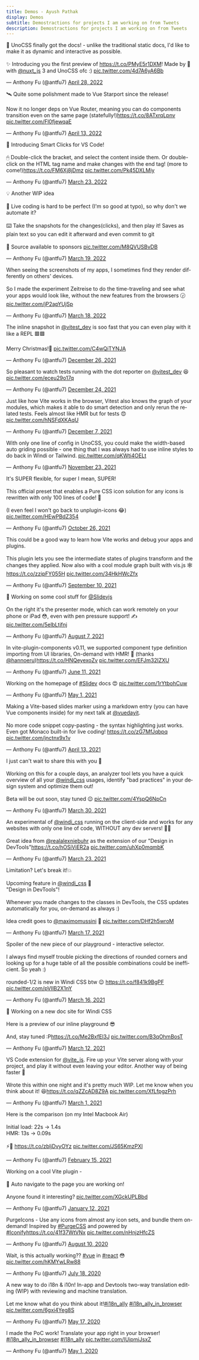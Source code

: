 ```yaml
---
title: Demos - Ayush Pathak
display: Demos
subtitle: Demostractions for projects I am working on from Tweets
description: Demostractions for projects I am working on from Tweets
---
```


<Tweet>
<p lang="en" dir="ltr">🌈 UnoCSS finally got the docs! - unlike the traditional static docs, I&#39;d like to make it as dynamic and interactive as possible.<br><br>✨ Introducing you the first preview of <a href="https://t.co/PMyE5r1DXM">https://t.co/PMyE5r1DXM</a>! Made by 💚 with <a href="https://twitter.com/nuxt_js?ref_src=twsrc%5Etfw">@nuxt_js</a> 3 and UnoCSS ofc :) <a href="https://t.co/4d7A6yA6Bb">pic.twitter.com/4d7A6yA6Bb</a></p>&mdash; Anthony Fu (@antfu7) <a href="https://twitter.com/antfu7/status/1519684898344554500?ref_src=twsrc%5Etfw">April 28, 2022</a>
</Tweet>

<Tweet>
<p lang="en" dir="ltr">🛰 Quite some polishment made to Vue Starport since the release!<br><br>Now it no longer deps on Vue Router, meaning you can do components transition even on the same page (statefully!)<a href="https://t.co/8ATxrqLpnv">https://t.co/8ATxrqLpnv</a> <a href="https://t.co/Fl0fjewqaE">pic.twitter.com/Fl0fjewqaE</a></p>&mdash; Anthony Fu (@antfu7) <a href="https://twitter.com/antfu7/status/1514049844541005824?ref_src=twsrc%5Etfw">April 13, 2022</a>
</Tweet>

<Tweet>
<p lang="en" dir="ltr">🚀 Introducing Smart Clicks for VS Code!<br><br>🖱 Double-click the bracket, and select the content inside them. Or double-click on the HTML tag name and make changes with the end tag! (more to come!)<a href="https://t.co/FM6Xj8jDmz">https://t.co/FM6Xj8jDmz</a> <a href="https://t.co/Pk45DXLMiy">pic.twitter.com/Pk45DXLMiy</a></p>&mdash; Anthony Fu (@antfu7) <a href="https://twitter.com/antfu7/status/1506508822030200833?ref_src=twsrc%5Etfw">March 23, 2022</a>
</Tweet>

<Tweet>
<p lang="en" dir="ltr">💡 Another WIP idea<br><br>🎥 Live coding is hard to be perfect (I&#39;m so good at typo), so why don&#39;t we automate it?<br><br>⌨️ Take the snapshots for the changes(clicks), and then play it! Saves as plain text so you can edit it afterward and even commit to git<br><br>💖 Source available to sponsors <a href="https://t.co/M8QVUSBvDB">pic.twitter.com/M8QVUSBvDB</a></p>&mdash; Anthony Fu (@antfu7) <a href="https://twitter.com/antfu7/status/1505236765447458817?ref_src=twsrc%5Etfw">March 19, 2022</a>
</Tweet>

<Tweet>
<p lang="en" dir="ltr">When seeing the screenshots of my apps, I sometimes find they render differently on others&#39; devices.<br><br>So I made the experiment Zeitreise to do the time-traveling and see what your apps would look like, without the new features from the browsers 🕝 <a href="https://t.co/jP2apYUjSp">pic.twitter.com/jP2apYUjSp</a></p>&mdash; Anthony Fu (@antfu7) <a href="https://twitter.com/antfu7/status/1504639906232307712?ref_src=twsrc%5Etfw">March 18, 2022</a>
</Tweet>

<Tweet>
<p lang="en" dir="ltr">The inline snapshot in <a href="https://twitter.com/vitest_dev?ref_src=twsrc%5Etfw">@vitest_dev</a> is soo fast that you can even play with it like a REPL 🟥🟩<br><br>Merry Christmas!🎄 <a href="https://t.co/C4wQiTYNJA">pic.twitter.com/C4wQiTYNJA</a></p>&mdash; Anthony Fu (@antfu7) <a href="https://twitter.com/antfu7/status/1475190497094541312?ref_src=twsrc%5Etfw">December 26, 2021</a>
</Tweet>

<Tweet>
<p lang="en" dir="ltr">So pleasant to watch tests running with the dot reporter on <a href="https://twitter.com/vitest_dev?ref_src=twsrc%5Etfw">@vitest_dev</a> 😆 <a href="https://t.co/eceu29o17q">pic.twitter.com/eceu29o17q</a></p>&mdash; Anthony Fu (@antfu7) <a href="https://twitter.com/antfu7/status/1474335224536322050?ref_src=twsrc%5Etfw">December 24, 2021</a>
</Tweet>

<Tweet>
<p lang="en" dir="ltr">Just like how Vite works in the browser, Vitest also knows the graph of your modules, which makes it able to do smart detection and only rerun the related tests. Feels almost like HMR but for tests 😍 <a href="https://t.co/hNSFdXKAqU">pic.twitter.com/hNSFdXKAqU</a></p>&mdash; Anthony Fu (@antfu7) <a href="https://twitter.com/antfu7/status/1468233216939245579?ref_src=twsrc%5Etfw">December 7, 2021</a>
</Tweet>

<Tweet>
<p lang="en" dir="ltr">With only one line of config in UnoCSS, you could make the width-based auto griding possible - one thing that I was always had to use inline styles to do back in Windi or Tailwind. <a href="https://t.co/qKWti4OELt">pic.twitter.com/qKWti4OELt</a></p>&mdash; Anthony Fu (@antfu7) <a href="https://twitter.com/antfu7/status/1462971314273087492?ref_src=twsrc%5Etfw">November 23, 2021</a>
</Tweet>

<Tweet>
<p lang="en" dir="ltr">It&#39;s SUPER flexible, for super I mean, SUPER!<br><br>This official preset that enables a Pure CSS icon solution for any icons is rewritten with only 100 lines of code! 🤯<br><br>(I even feel I won&#39;t go back to unplugin-icons 😂) <a href="https://t.co/HEwPBdZ354">pic.twitter.com/HEwPBdZ354</a></p>&mdash; Anthony Fu (@antfu7) <a href="https://twitter.com/antfu7/status/1452809940481949699?ref_src=twsrc%5Etfw">October 26, 2021</a>
</Tweet>

<Tweet>
<p lang="en" dir="ltr">This could be a good way to learn how Vite works and debug your apps and plugins.<br><br>This plugin lets you see the intermediate states of plugins transform and the changes they applied. Now also with a cool module graph built with vis.js 🕸<a href="https://t.co/zzipFY055H">https://t.co/zzipFY055H</a> <a href="https://t.co/34HkHWcZfx">pic.twitter.com/34HkHWcZfx</a></p>&mdash; Anthony Fu (@antfu7) <a href="https://twitter.com/antfu7/status/1436476518113316866?ref_src=twsrc%5Etfw">September 10, 2021</a>
</Tweet>

<Tweet>
<p lang="en" dir="ltr">🌈 Working on some cool stuff for <a href="https://twitter.com/Slidevjs?ref_src=twsrc%5Etfw">@Slidevjs</a> <br><br>On the right it&#39;s the presenter mode, which can work remotely on your phone or iPad 😳, even with pen pressure support! ✍️ <a href="https://t.co/5elbLtjfnj">pic.twitter.com/5elbLtjfnj</a></p>&mdash; Anthony Fu (@antfu7) <a href="https://twitter.com/antfu7/status/1424027510342250499?ref_src=twsrc%5Etfw">August 7, 2021</a>
</Tweet>

<Tweet>
<p lang="en" dir="ltr">In vite-plugin-components v0.11, we supported component type definition importing from UI libraries, On-demand with HMR! 🦾 (thanks <a href="https://twitter.com/hannoeru?ref_src=twsrc%5Etfw">@hannoeru</a>)<a href="https://t.co/HNQeyexoZv">https://t.co/HNQeyexoZv</a> <a href="https://t.co/EFJm32IZXU">pic.twitter.com/EFJm32IZXU</a></p>&mdash; Anthony Fu (@antfu7) <a href="https://twitter.com/antfu7/status/1403281833555488769?ref_src=twsrc%5Etfw">June 11, 2021</a>
</Tweet>

<Tweet>
<p lang="en" dir="ltr">Working on the homepage of <a href="https://twitter.com/hashtag/Slidev?src=hash&amp;ref_src=twsrc%5Etfw">#Slidev</a> docs 😍 <a href="https://t.co/1rYtbohCuw">pic.twitter.com/1rYtbohCuw</a></p>&mdash; Anthony Fu (@antfu7) <a href="https://twitter.com/antfu7/status/1388529647428636675?ref_src=twsrc%5Etfw">May 1, 2021</a>
</Tweet>

<Tweet>
<p lang="en" dir="ltr">Making a Vite-based slides marker using a markdown entry (you can have Vue components inside) for my next talk at <a href="https://twitter.com/vuedayit?ref_src=twsrc%5Etfw">@vuedayit</a>.<br><br>No more code snippet copy-pasting - the syntax highlighting just works. Even got Monaco built-in for live coding! <a href="https://t.co/zG7MfJqbpq">https://t.co/zG7MfJqbpq</a> <a href="https://t.co/jnctnx9x1v">pic.twitter.com/jnctnx9x1v</a></p>&mdash; Anthony Fu (@antfu7) <a href="https://twitter.com/antfu7/status/1381860161266937856?ref_src=twsrc%5Etfw">April 13, 2021</a>
</Tweet>

<Tweet>
<p lang="en" dir="ltr">I just can&#39;t wait to share this with you 🤯<br><br>Working on this for a couple days, an analyzer tool lets you have a quick overview of all your <a href="https://twitter.com/windi_css?ref_src=twsrc%5Etfw">@windi_css</a> usages, identify &quot;bad practices&quot; in your design system and optimize them out!<br><br>Beta will be out soon, stay tuned 😉 <a href="https://t.co/4YspQ6NpCn">pic.twitter.com/4YspQ6NpCn</a></p>&mdash; Anthony Fu (@antfu7) <a href="https://twitter.com/antfu7/status/1376853341569871875?ref_src=twsrc%5Etfw">March 30, 2021</a>
</Tweet>

<Tweet>
<p lang="en" dir="ltr">An experimental of <a href="https://twitter.com/windi_css?ref_src=twsrc%5Etfw">@windi_css</a> running on the client-side and works for any websites with only one line of code, WITHOUT any dev servers! 🧪🍃<br><br>Great idea from <a href="https://twitter.com/realalexniebuhr?ref_src=twsrc%5Etfw">@realalexniebuhr</a> as the extension of our &quot;Design in DevTools&quot;<a href="https://t.co/hOSiViER2a">https://t.co/hOSiViER2a</a> <a href="https://t.co/uhXp0mqmbK">pic.twitter.com/uhXp0mqmbK</a></p>&mdash; Anthony Fu (@antfu7) <a href="https://twitter.com/antfu7/status/1374289088900001795?ref_src=twsrc%5Etfw">March 23, 2021</a>
</Tweet>

<Tweet>
<p lang="en" dir="ltr">Limitation? Let&#39;s break it!💥<br><br>Upcoming feature in <a href="https://twitter.com/windi_css?ref_src=twsrc%5Etfw">@windi_css</a> 🍃<br>&quot;Design in DevTools&quot;!<br><br>Whenever you made changes to the classes in DevTools, the CSS updates automatically for you, on-demand as always :)<br><br>Idea credit goes to <a href="https://twitter.com/MaximoMussini?ref_src=twsrc%5Etfw">@maximomussini</a> 🙌 <a href="https://t.co/DHf2h5wroM">pic.twitter.com/DHf2h5wroM</a></p>&mdash; Anthony Fu (@antfu7) <a href="https://twitter.com/antfu7/status/1372244287975387145?ref_src=twsrc%5Etfw">March 17, 2021</a>
</Tweet>

<Tweet>
<p lang="en" dir="ltr">Spoiler of the new piece of our playground - interactive selector.<br><br>I always find myself trouble picking the directions of rounded corners and looking up for a huge table of all the possible combinations could be inefficient. So yeah :)<br><br>rounded-1/2 is new in Windi CSS btw 😉 <a href="https://t.co/f841k9BgPF">https://t.co/f841k9BgPF</a> <a href="https://t.co/pVIlB2X1nY">pic.twitter.com/pVIlB2X1nY</a></p>&mdash; Anthony Fu (@antfu7) <a href="https://twitter.com/antfu7/status/1371779599084888064?ref_src=twsrc%5Etfw">March 16, 2021</a>
</Tweet>

<Tweet>
<p lang="en" dir="ltr">🍃 Working on a new doc site for Windi CSS<br><br>Here is a preview of our inline playground 😎<br><br>And, stay tuned :P<a href="https://t.co/Me2BxfEl3J">https://t.co/Me2BxfEl3J</a> <a href="https://t.co/B3qOhmBosT">pic.twitter.com/B3qOhmBosT</a></p>&mdash; Anthony Fu (@antfu7) <a href="https://twitter.com/antfu7/status/1370173736456835076?ref_src=twsrc%5Etfw">March 12, 2021</a>
</Tweet>

<Tweet>
<p lang="en" dir="ltr">VS Code extension for <a href="https://twitter.com/vite_js?ref_src=twsrc%5Etfw">@vite_js</a>. Fire up your Vite server along with your project, and play it without even leaving your editor. Another way of being faster 🚀<br><br>Wrote this within one night and it&#39;s pretty much WIP. Let me know when you think about it! 😆<a href="https://t.co/qZZcAD8Z9A">https://t.co/qZZcAD8Z9A</a> <a href="https://t.co/XfLfpgzPrh">pic.twitter.com/XfLfpgzPrh</a></p>&mdash; Anthony Fu (@antfu7) <a href="https://twitter.com/antfu7/status/1366239109446963200?ref_src=twsrc%5Etfw">March 1, 2021</a>
</Tweet>

<Tweet>
<p lang="en" dir="ltr">Here is the comparison (on my Intel Macbook Air)<br><br>Initial load: 22s -&gt; 1.4s<br>HMR: 13s -&gt; 0.09s<br><br>⚡️🤯 <a href="https://t.co/zbljDvyOYz">https://t.co/zbljDvyOYz</a> <a href="https://t.co/JS65KmzPXl">pic.twitter.com/JS65KmzPXl</a></p>&mdash; Anthony Fu (@antfu7) <a href="https://twitter.com/antfu7/status/1361398324587163648?ref_src=twsrc%5Etfw">February 15, 2021</a>
</Tweet>

<Tweet>
<p lang="en" dir="ltr">Working on a cool Vite plugin -<br><br>🚏 Auto navigate to the page you are working on!<br><br>Anyone found it interesting? <a href="https://t.co/XGckUPLBbd">pic.twitter.com/XGckUPLBbd</a></p>&mdash; Anthony Fu (@antfu7) <a href="https://twitter.com/antfu7/status/1348840965641932800?ref_src=twsrc%5Etfw">January 12, 2021</a>
</Tweet>

<Tweet>
<p lang="en" dir="ltr">PurgeIcons - Use any icons from almost any icon sets, and bundle them on-demand! Inspired by <a href="https://twitter.com/hashtag/PurgeCSS?src=hash&amp;ref_src=twsrc%5Etfw">#PurgeCSS</a> and powered by <a href="https://twitter.com/hashtag/Iconify?src=hash&amp;ref_src=twsrc%5Etfw">#Iconify</a><a href="https://t.co/41f37WtVNx">https://t.co/41f37WtVNx</a> <a href="https://t.co/nHnjzHfcZS">pic.twitter.com/nHnjzHfcZS</a></p>&mdash; Anthony Fu (@antfu7) <a href="https://twitter.com/antfu7/status/1292860902820069379?ref_src=twsrc%5Etfw">August 10, 2020</a>
</Tweet>

<Tweet>
<p lang="en" dir="ltr">Wait, is this actually working?? <a href="https://twitter.com/hashtag/vue?src=hash&amp;ref_src=twsrc%5Etfw">#vue</a> in <a href="https://twitter.com/hashtag/react?src=hash&amp;ref_src=twsrc%5Etfw">#react</a> 😳 <a href="https://t.co/hKMYwLRw88">pic.twitter.com/hKMYwLRw88</a></p>&mdash; Anthony Fu (@antfu7) <a href="https://twitter.com/antfu7/status/1284591653764730880?ref_src=twsrc%5Etfw">July 18, 2020</a>
</Tweet>

<Tweet>
<p lang="en" dir="ltr">A new way to do i18n &amp; i10n! In-app and Devtools two-way translation editing (WIP) with reviewing and machine translation.<br><br>Let me know what do you think about it!<a href="https://twitter.com/hashtag/i18n_ally?src=hash&amp;ref_src=twsrc%5Etfw">#i18n_ally</a> <a href="https://twitter.com/hashtag/i18n_ally_in_browser?src=hash&amp;ref_src=twsrc%5Etfw">#i18n_ally_in_browser</a> <a href="https://t.co/6gxi4Yeg8S">pic.twitter.com/6gxi4Yeg8S</a></p>&mdash; Anthony Fu (@antfu7) <a href="https://twitter.com/antfu7/status/1261990281228017670?ref_src=twsrc%5Etfw">May 17, 2020</a>
</Tweet>

<Tweet>
<p lang="en" dir="ltr">I made the PoC work! Translate your app right in your browser! <a href="https://twitter.com/hashtag/i18n_ally_in_browser?src=hash&amp;ref_src=twsrc%5Etfw">#i18n_ally_in_browser</a> <a href="https://twitter.com/hashtag/i18n_ally?src=hash&amp;ref_src=twsrc%5Etfw">#i18n_ally</a> <a href="https://t.co/lUipmiJsxZ">pic.twitter.com/lUipmiJsxZ</a></p>&mdash; Anthony Fu (@antfu7) <a href="https://twitter.com/antfu7/status/1256295260423983105?ref_src=twsrc%5Etfw">May 1, 2020</a>
</Tweet>
